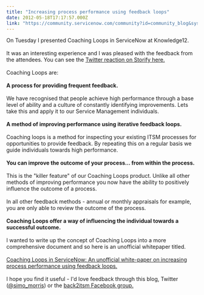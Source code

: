 ```yaml
---
title: "Increasing process performance using feedback loops"
date: 2012-05-18T17:17:57.000Z
link: "https://community.servicenow.com/community?id=community_blog&sys_id=9e4d6229dbd0dbc01dcaf3231f961907"
---
```

<p>On Tuesday I presented Coaching Loops in ServiceNow at Knowledge12.<br /><br />It was an interesting experience and I was pleased with the feedback from the attendees. You can see the <a title="orify.com/Simo_Morris/coaching-loops-at-know12" href="http://storify.com/Simo_Morris/coaching-loops-at-know12">Twitter reaction on Storify here.</a><br /><br />Coaching Loops are:<br /><br /><b>A process for providing frequent feedback.</b><br /><br />We have recognised that people achieve high performance through a base level of ability and a culture of constantly identifying improvements. Lets take this and apply it to our Service Management individuals.<br /><br /><b>A method of improving performance using iterative feedback loops.</b><br /><br />Coaching loops is a method for inspecting your existing ITSM processes for opportunities to provide feedback. By repeating this on a regular basis we guide individuals towards high performance.<br /><br /><b>You can improve the outcome of your process… from within the process.</b><br /><br />This is the "killer feature" of our Coaching Loops product. Unlike all other methods of improving performance you now have the ability to positively influence the outcome of a process.<br /><br />In all other feedback methods - annual or monthly appraisals for example, you are only able to review the outcome of the process. <br /><br /><b>Coaching Loops offer a way of influencing the individual towards a successful outcome.</b><br /><br />I wanted to write up the concept of Coaching Loops into a more comprehensive document and so here is an unofficial whitepaper titled.<br /><br /><a title="mmunity.service-now.com/files/increasing_process_performance_using_feedback_loops_-_20120518_0.pdf" href="http://community.service-now.com/files/increasing_process_performance_using_feedback_loops_-_20120518_0.pdf">Coaching Loops in ServiceNow: An unofficial white-paper on increasing process performance using feedback loops.</a><br /><br />I hope you find it useful - I'd love feedback through this blog, Twitter (<a title="itter.com/simo_morris" href="http://twitter.com/simo_morris">@simo_morris</a>) or the <a title="ww.facebook.com/groups/back2itsm/" href="https://www.facebook.com/groups/back2itsm/">back2itsm Facebook group.</a></p>